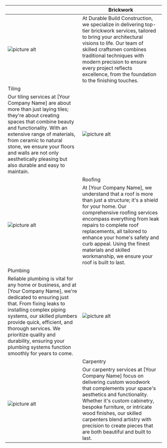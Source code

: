 
|     |  <div className="slabel">Brickwork</div> |
| ------------- | ------------- |
| <div className="spicr">![picture alt](https://lh3.googleusercontent.com/pw/ADCreHc0U5xvmfI_50R9lBBGm3ScUfrCIT2j_GInZskYGSsiV_1rJOD1OxWTbfxtCX04jc6SyCPI_9MHPyKuXDvIzpF3fNa989suDnlvT05R-dGSWlo6EJNSWxzE3SU_Lqjase21p54gSY-GkwqfEg5yQkE5=w1344-h896-s-no?authuser=0)</div>  | <div className="stext">At Durable Build Construction, we specialize in delivering top-tier brickwork services, tailored to bring your architectural visions to life. Our team of skilled craftsmen combines traditional techniques with modern precision to ensure every project reflects excellence, from the foundation to the finishing touches.</div> |
| <div className="slabelr">Tiling</div>  |   |
| <div className="stext">Our tiling services at [Your Company Name] are about more than just laying tiles; they're about creating spaces that combine beauty and functionality. With an extensive range of materials, from ceramic to natural stone, we ensure your floors and walls are not only aesthetically pleasing but also durable and easy to maintain.</div>  | <div className="spic">![picture alt](https://lh3.googleusercontent.com/pw/ADCreHc0U5xvmfI_50R9lBBGm3ScUfrCIT2j_GInZskYGSsiV_1rJOD1OxWTbfxtCX04jc6SyCPI_9MHPyKuXDvIzpF3fNa989suDnlvT05R-dGSWlo6EJNSWxzE3SU_Lqjase21p54gSY-GkwqfEg5yQkE5=w1344-h896-s-no?authuser=0)</div> |
|   |   <div className="slabel">Roofing</div>  |
| <div className="spicr">![picture alt](https://lh3.googleusercontent.com/pw/ADCreHcMRRNxF1SHrEy4OVGgADeF33nOwx0kcjIlHp_Vpj7qkHUQZJ__HjXnehW9ntCbp6g9IkgKlIXgOTKE3tKaZ03duMu79VzzZpPvqsm3u8PYp9H5BYn6mbwX7p7F2A-bedYnTeNLkNmKcHVKz4v29WFJ=w1344-h896-s-no?authuser=0)  | <div className="stext">At [Your Company Name], we understand that a roof is more than just a structure; it's a shield for your home. Our comprehensive roofing services encompass everything from leak repairs to complete roof replacements, all tailored to enhance your home's safety and curb appeal. Using the finest materials and skilled workmanship, we ensure your roof is built to last.</div> |
|  <div className="slabelr">Plumbing</div> |   |
| <div className="stext">Reliable plumbing is vital for any home or business, and at [Your Company Name], we're dedicated to ensuring just that. From fixing leaks to installing complex piping systems, our skilled plumbers provide quick, efficient, and thorough services. We prioritize quality and durability, ensuring your plumbing systems function smoothly for years to come.</div>  |  <div className="spic">![picture alt](https://lh3.googleusercontent.com/pw/ADCreHcMRRNxF1SHrEy4OVGgADeF33nOwx0kcjIlHp_Vpj7qkHUQZJ__HjXnehW9ntCbp6g9IkgKlIXgOTKE3tKaZ03duMu79VzzZpPvqsm3u8PYp9H5BYn6mbwX7p7F2A-bedYnTeNLkNmKcHVKz4v29WFJ=w1344-h896-s-no?authuser=0)</div> |
|   | <div className="slabel">Carpentry</div> | 
| <div className="spicr">![picture alt](https://lh3.googleusercontent.com/pw/ADCreHcMRRNxF1SHrEy4OVGgADeF33nOwx0kcjIlHp_Vpj7qkHUQZJ__HjXnehW9ntCbp6g9IkgKlIXgOTKE3tKaZ03duMu79VzzZpPvqsm3u8PYp9H5BYn6mbwX7p7F2A-bedYnTeNLkNmKcHVKz4v29WFJ=w1344-h896-s-no?authuser=0)</div> | <div className="stext">Our carpentry services at [Your Company Name] focus on delivering custom woodwork that complements your space's aesthetics and functionality. Whether it's custom cabinetry, bespoke furniture, or intricate wood finishes, our skilled carpenters blend artistry with precision to create pieces that are both beautiful and built to last.</div>
 
